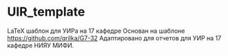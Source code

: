 UIR_template
============

LaTeX шаблон для УИРа на 17 кафедре
Основан на шаблоне https://github.com/qrilka/G7-32
Адаптировано для отчетов для УИР на 17 кафедре НИЯУ МИФИ.

